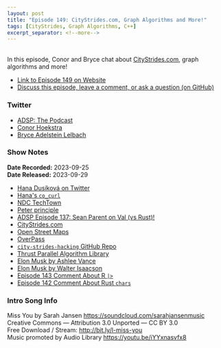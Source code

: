 ```yaml
---
layout: post
title: "Episode 149: CityStrides.com, Graph Algorithms and More!"
tags: [CityStrides, Graph Algorithms, C++]
excerpt_separator: <!--more-->
---
```


<div id="buzzsprout-player-13685048"></div><script src="https://www.buzzsprout.com/1501960/13685048-episode-149-citystrides-com-graph-algorithms-and-more.js?container_id=buzzsprout-player-13685048&player=small" type="text/javascript" charset="utf-8"></script>

<br>In this episode, Conor and Bryce chat about [CityStrides.com](https://citystrides.com/), graph algorithms and more!

<!--more-->

* [Link to Episode 149 on Website](https://adspthepodcast.com/2023/09/29/Episode-149.html)
* [Discuss this episode, leave a comment, or ask a question (on GitHub)](https://github.com/codereport/adsp2/discussions/40)

### Twitter
 
* [ADSP: The Podcast](https://twitter.com/adspthepodcast)
* [Conor Hoekstra](https://twitter.com/code_report)
* [Bryce Adelstein Lelbach](https://twitter.com/blelbach)

### Show Notes

**Date Recorded:** 2023-09-25 <br>
**Date Released:** 2023-09-29

* [Hana Dusíková on Twitter](https://twitter.com/hankadusikova)
* [Hana's `co_curl`](https://github.com/hanickadot/co_curl)
* [NDC TechTown](https://ndctechtown.com/)
* [Peter principle](https://en.wikipedia.org/wiki/Peter_principle)
* [ADSP Episode 137: Sean Parent on Val (vs Rust)!](https://adspthepodcast.com/2023/07/07/Episode-137.html)
* [CityStrides.com](https://citystrides.com/)
* [Open Street Maps](https://www.openstreetmap.org/)
* [OverPass](http://overpass-turbo.eu/)
* [`city-strides-hacking` GitHub Repo](https://github.com/codereport/city-strides-hacking)
* [Thrust Parallel Algorithm Library](https://thrust.github.io/)
* [Elon Musk by Ashlee Vance](https://www.amazon.ca/Elon-Musk-SpaceX-Fantastic-Future/dp/006230125X)
* [Elon Musk by Walter Isaacson](https://www.amazon.ca/Elon-Musk-Walter-Isaacson/dp/1982181281)
* [Episode 143 Comment About R `|>`](https://x.com/andrew_cb2/status/1692733407426760998?s=20)
* [Episode 142 Comment About Rust `chars`](https://github.com/codereport/adsp2/discussions/33#discussioncomment-6703098)

### Intro Song Info
 
Miss You by Sarah Jansen https://soundcloud.com/sarahjansenmusic<br>
Creative Commons — Attribution 3.0 Unported — CC BY 3.0<br>
Free Download / Stream: http://bit.ly/l-miss-you<br>
Music promoted by Audio Library https://youtu.be/iYYxnasvfx8<br>
